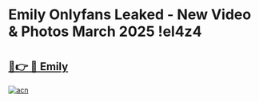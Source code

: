# Emily Onlyfans Leaked - New Video & Photos March 2025 !el4z4

# <h2><a href="https://iwfjbt.iuczelnia.edu.pl?title=Emily&ref=el4z4">🔗👉 🔴 Emily</a></h2>

[![acn](https://github.com/user-attachments/assets/0f9c940e-d8b0-45ae-aac7-cd30a18b3e1c)](https://iwfjbt.iuczelnia.edu.pl?title=Emily&ref=el4z4)

